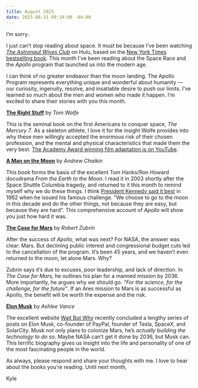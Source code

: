 ```yaml
---
title: August 2015
date: 2015-08-31 09:34:00 -04:00
---
```


I’m sorry.

I just can’t stop reading about space. It must be because I’ve been watching *[The Astronaut Wives Club](http://abc.go.com/shows/the-astronaut-wives-club)* on Hulu, based on the [New York Times bestselling book](http://amzn.to/1KkZQwZ). This month I’ve been reading about the Space Race and the *Apollo* program that launched us into the modern age.

I can think of no greater endeavor than the moon landing. The Apollo Program represents everything unique and wonderful about humanity — our curiosity, ingenuity, resolve, and insatiable desire to push our limits. I’ve learned so much about the men and women who made it happen. I’m excited to share their stories with you this month.

**[The Right Stuff](http://amzn.to/1WZUzPd)** by *Tom Wolfe*

This is the seminal book on the first Americans to conquer space, *The Mercury 7*. As a skeleton athlete, I love it for the insight Wolfe provides into why these men willingly accepted the enormous risk of their chosen profession, and the mental and physical characteristics that made them the very best. [The Academy Award winning film adaptation is on YouTube](https://youtu.be/rkoo4Za2Hac).

**[A Man on the Moon](http://amzn.to/1KkZrKY)** by *Andrew Chaikin*

This book forms the basis of the excellent Tom Hanks/Ron Howard docudrama *From the Earth to the Moon*. I read it in 2003 shortly after the Space Shuttle Columbia tragedy, and returned to it this month to remind myself why we do these things. I think [President Kennedy said it best](https://youtu.be/g25G1M4EXrQ) in 1962 when he issued his famous challenge. “We choose to go to the moon in this decade and do the other things, not because they are easy, but because they are hard”. This comprehensive account of *Apollo* will show you just how hard it was.

**[The Case for Mars](http://amzn.to/1KkZdn9)** by *Robert Zubrin*

After the success of *Apollo*, what was next? For NASA, the answer was clear: Mars. But declining public interest and congressional budget cuts led to the cancellation of the program. It’s been 45 years, and we haven’t even returned to the moon, let alone Mars. Why?

Zubrin says it’s due to excuses, poor leadership, and lack of direction. In *The Case for Mars*, he outlines his plan for a manned mission by 2036. More importantly, he argues why we should go. *“For the science, for the challenge, for the future”*. If an Ares mission to Mars is as successful as Apollo, the benefit will be worth the expense and the risk.

**[Elon Musk](http://amzn.to/1WZUuel)** by *Ashlee Vance*

The excellent website [Wait But Why](http://www.waitbutwhy.com) recently concluded a lengthy series of posts on Elon Musk, co-founder of PayPal, founder of Tesla, SpaceX, and SolarCity. Musk not only plans to colonize Mars, he’s *actually building the technology to do so*. Maybe NASA can’t get it done by 2036, but Musk can. This terrific biography gives us insight into the life and personality of one of the most fascinating people in the world.

As always, please respond and share your thoughts with me. I love to hear about the books you’re reading. Until next month,

Kyle
